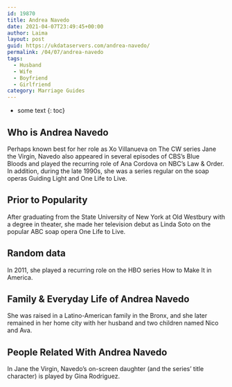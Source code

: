 ```yaml
---
id: 19870
title: Andrea Navedo
date: 2021-04-07T23:49:45+00:00
author: Laima
layout: post
guid: https://ukdataservers.com/andrea-navedo/
permalink: /04/07/andrea-navedo
tags:
  - Husband
  - Wife
  - Boyfriend
  - Girlfriend
category: Marriage Guides
---
```


* some text
{: toc}


## Who is Andrea Navedo
                  
                  
                  
Perhaps known best for her role as Xo Villanueva on The CW series Jane the Virgin, Navedo also appeared in several episodes of CBS&#8217;s Blue Bloods and played the recurring role of Ana Cordova on NBC&#8217;s Law & Order. In addition, during the late 1990s, she was a series regular on the soap operas Guiding Light and One Life to Live. 
                  
              
            
              
            
                
                
                
## Prior to Popularity
                  
                  
                  
After graduating from the State University of New York at Old Westbury with a degree in theater, she made her television debut as Linda Soto on the popular ABC soap opera One Life to Live. 
                  
              
            
              
            
                
                
                
## Random data
                  
                  
                  
In 2011, she played a recurring role on the HBO series How to Make It in America. 
                  
              
            
              
            
                
                
                
## Family & Everyday Life of Andrea Navedo
                  
                  
                  
She was raised in a Latino-American family in the Bronx, and she later remained in her home city with her husband and two children named Nico and Ava.
                  
              
            
              
            
                
                
                
## People Related With Andrea Navedo
                  
                  
                  
In Jane the Virgin, Navedo&#8217;s on-screen daughter (and the series&#8217; title character) is played by Gina Rodriguez.
                  
              
            
              
            
                
              
            
              
              
            
            
              
            
          
          
          